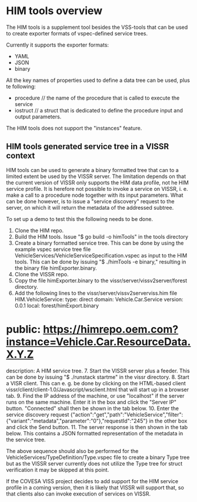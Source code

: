# HIM tools overview

The HIM tools is a supplement tool besides the VSS-tools that can be used to create exporter formats of vspec-defined service trees.

Currently it supports the exporter formats:
* YAML
* JSON
* binary

All the key names of properties used to define a data tree can be used, plus te following:
* procedure  // the name of the procedure that is called to execute the service
* iostruct   // a struct that is dedicated to define the procedure input and output parameters.

The HIM tools does not support the "instances" feature.

## HIM tools generated service tree in a VISSR context
HIM tools can be used to generate a binary formatted tree that can to a limited extent be used by the VISSR server.
The limitation depends on that the current version of VISSR only supports the HIM data profile, not he HIM service profile.
It is herefore not possible to invoke a service on VISSR, i. e. make a call to a procedure node together with its input parameters.
What can be done however, is to issue a "service discovery" request to the server, on which it will return the metadata of the addressed subtree.

To set up a demo to test this the following needs to be done.

1. Clone the HIM repo.
2. Build the HIM tools. Issue "$ go build -o himTools" in the tools directory
3. Create a binary formatted service tree.
This can be done by using the example vspec service tree file VehicleServices/VehicleServiceSpecification.vspec as input to the HIM tools.
This can be done by issuing "$ ./himTools -e binary," resulting in the binary file himExporter.binary.
4. Clone the VISSR repo.
5. Copy the file himExporter.binary to the vissr/server/vissv2server/forest directory.
6. Add the following lines to the vissr/server/vissv2serverviss.him file
HIM.VehicleService:
  type: direct
  domain: Vehicle.Car.Service
  version: 0.0.1
  local: forest/himExport.binary
#  public: https://himrepo.oem.com?instance=Vehicle.Car.ResourceData.X.Y.Z
  description: A HIM service tree.
7. Start the VISSR server plus a feeder. This can be done by issuing "$ ./runstack startme" in the vissr directory.
8. Start a VISR client. This can e. g. be done by clicking on the HTML-based client vissr/client/client-1.0/Javascript/wsclient.html that will start up in a browser tab.
9. Find the IP address of the machine, or use "localhost" if the server runs on the same machine. Enter it in the box and click the "Server IP" button. "Connected" shall then be shown in the tab below.
10. Enter the service discovery request {"action":"get","path":"VehicleService","filter":{"variant":"metadata","parameter":"0"},"requestId":"245"} in the other box and click the Send button.
11. The server response is then shown in the tab below. This contains a JSON formatted representation of the metadata in the service tree.

The above sequence should also be performed for the VehicleServices/TypeDefinition/Type.vspec file to create a binary Type tree
but as the VISSR server currently does not utilize the Type tree for struct verification it may be skipped at this point.

If the COVESA VISS project decides to add support for the HIM service profile in a coming version, then it is likely that VISSR will support that,
so that clients also can invoke execution of services on VISSR.
